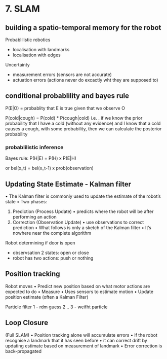 # 7. SLAM


## building a spatio-temporal memory for the robot

Probablilistic robotics

- localisation with landmarks
- localisation with edges


Uncertainty 
- measurement errors (sensors are not accurate)
- actuation errors (actions never do excactly wht they are supposed to)

## conditional probablility and bayes rule

P(E|O) = probablity that E is true given that we observe O

P(cold|cough) = P(cold) * P(cough|cold)
i.e. . if we know the prior probability that I have a
cold (without any evidence) and I know that a cold
causes a cough, with some probability, then we
can calculate the posterior probability

### probablilistic inference

Bayes rule: P(H|E) = P(H) x P(E|H)

or bel(x_t) = bel(x_t-1) x prob(observation)


## Updating State Estimate - Kalman filter
• The Kalman filter is commonly used to update the estimate of the robot’s
state
• Two phases:
1. Prediction (Process Update)
• predicts where the robot will be after performing an action
2. Correction (Observation Update)
• use observations to correct prediction
• What follows is only a sketch of the Kalman filter
• It’s nowhere near the complete algorithm


Robot determining if door is open 
- observsation 2 states: open or close
- robot has two actions: push or nothing


## Position tracking

Robot moves
• Predict new position based on what motor
actions are expected to do
• Measure
• Uses sensors to estimate motion
• Update position estimate (often a Kalman Filter)

Particle filter 
1 - rdm guess
2 ..
3 - weifht particle


## Loop Closure
(Full SLAM)
• Position tracking alone will accumulate errors
• If the robot recognise a landmark that it has seen
before
• it can correct drift by updating estimate based on
measurement of landmark
• Error correction is back-propagated

